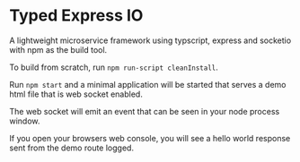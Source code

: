 # Typed Express IO
A lightweight microservice framework using typscript, express and socketio with npm as the build tool.

To build from scratch, run ```npm run-script cleanInstall```.

Run ```npm start``` and a minimal application will be started that serves a demo html file that is web socket enabled.

The web socket will emit an event that can be seen in your node process window. 

If you open your browsers web console, you will see a hello world response sent from the demo route logged.
